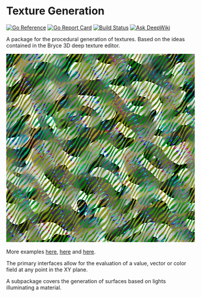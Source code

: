 # Texture Generation
[![Go Reference](https://pkg.go.dev/badge/github.com/jphsd/texture.svg)](https://pkg.go.dev/github.com/jphsd/texture)
[![Go Report Card](https://goreportcard.com/badge/github.com/jphsd/texture)](https://goreportcard.com/report/github.com/jphsd/texture)
[![Build Status](https://travis-ci.com/jphsd/texture.svg?branch=master)](https://travis-ci.com/jphsd/texture)
[![Ask DeepWiki](https://deepwiki.com/badge.svg)](https://deepwiki.com/jphsd/texture)

A package for the procedural generation of textures. Based on the ideas contained in the Bryce 3D deep texture editor.

![example](/doc/01.png?raw=true "Example")

More examples [here](/doc/Examples1.md "Examples1"), [here](/doc/Examples2.md "Examples2") and [here](/doc/Examples3.md "Examples3").

The primary interfaces allow for the evaluation of a value, vector or color field at any point in the XY plane.

A subpackage covers the generation of surfaces based on lights illuminating a material.
